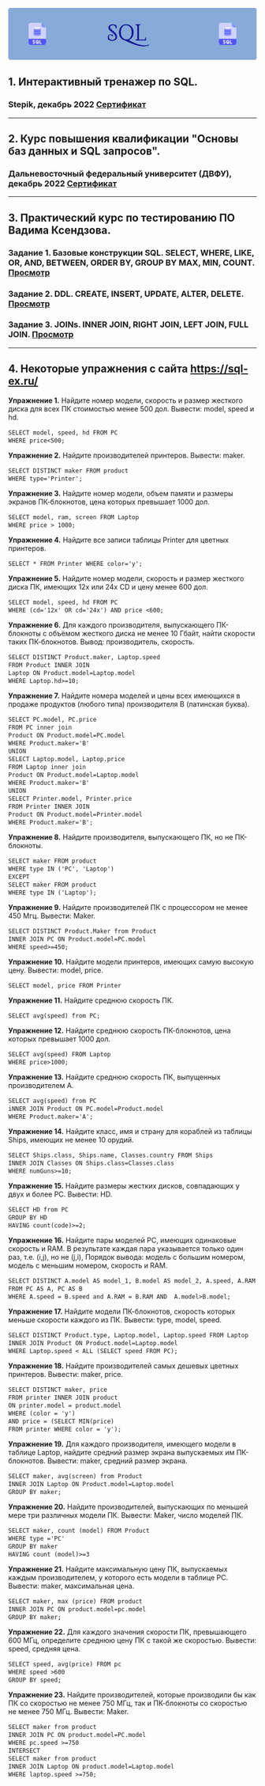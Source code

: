 ![image](https://github.com/NatashaSmolyak/SQL/blob/main/assets/SQL-header-image.png)
## 1. Интерактивный тренажер по SQL.
### Stepik, декабрь 2022 [Сертификат](https://stepik.org/cert/1871051)
---
## 2. Курс повышения квалификации "Основы баз данных и SQL запросов".
### Дальневосточный федеральный университет (ДВФУ), декабрь 2022 [Сертификат](https://drive.google.com/file/d/1MTX_HnqjswkfOXJbQ3I6VxIsd1Wk-x8C/view?usp=share_link)
---
## 3. Практический курс по тестированию ПО Вадима Ксендзова.
### Задание 1. Базовые конструкции SQL. SELECT, WHERE, LIKE, OR, AND, BETWEEN, ORDER BY, GROUP BY MAX, MIN, COUNT. [Просмотр](https://github.com/NatashaSmolyak/SQL/blob/main/HW_1_SQL.sql)
### Задание 2. DDL. CREATE, INSERT, UPDATE, ALTER, DELETE. [Просмотр](https://github.com/NatashaSmolyak/SQL/blob/main/HW_2_SQL.sql)
### Задание 3. JOINs. INNER JOIN, RIGHT JOIN, LEFT JOIN, FULL JOIN. [Просмотр](https://github.com/NatashaSmolyak/SQL/blob/main/HW_3_SQL.sql)
---
## 4. Некоторые упражнения с сайта https://sql-ex.ru/
**Упражнение 1.** Найдите номер модели, скорость и размер жесткого диска для всех ПК стоимостью менее 500 дол. Вывести: model, speed и hd.

```
SELECT model, speed, hd FROM PC
WHERE price<500;
```
**Упражнение 2.** Найдите производителей принтеров. Вывести: maker.
```
SELECT DISTINCT maker FROM product
WHERE type='Printer';
```
**Упражнение 3.** Найдите номер модели, объем памяти и размеры экранов ПК-блокнотов, цена которых превышает 1000 дол.
```
SELECT model, ram, screen FROM Laptop
WHERE price > 1000;
```
**Упражнение 4.** Найдите все записи таблицы Printer для цветных принтеров.
```
SELECT * FROM Printer WHERE color='y';
```
**Упражнение 5.** Найдите номер модели, скорость и размер жесткого диска ПК, имеющих 12x или 24x CD и цену менее 600 дол.
```
SELECT model, speed, hd FROM PC
WHERE (cd='12x' OR cd='24x') AND price <600;
```
**Упражнение 6.** Для каждого производителя, выпускающего ПК-блокноты c объёмом жесткого диска не менее 10 Гбайт, найти скорости таких ПК-блокнотов. Вывод: производитель, скорость.
```
SELECT DISTINCT Product.maker, Laptop.speed
FROM Product INNER JOIN
Laptop ON Product.model=Laptop.model
WHERE Laptop.hd>=10;
```
**Упражнение 7.** Найдите номера моделей и цены всех имеющихся в продаже продуктов (любого типа) производителя B (латинская буква).
```
SELECT PC.model, PC.price
FROM PC inner join
Product ON Product.model=PC.model
WHERE Product.maker='B'
UNION
SELECT Laptop.model, Laptop.price
FROM Laptop inner join
Product ON Product.model=Laptop.model
WHERE Product.maker='B'
UNION
SELECT Printer.model, Printer.price
FROM Printer INNER JOIN
Product ON Product.model=Printer.model
WHERE Product.maker='B';
```
**Упражнение 8.** Найдите производителя, выпускающего ПК, но не ПК-блокноты.
```
SELECT maker FROM product
WHERE type IN ('PC', 'Laptop')
EXCEPT
SELECT maker FROM product
WHERE type IN ('Laptop');
```
**Упражнение 9.** Найдите производителей ПК с процессором не менее 450 Мгц. Вывести: Maker.
```
SELECT DISTINCT Product.Maker from Product
INNER JOIN PC ON Product.model=PC.model
WHERE speed>=450;
```
**Упражнение 10.** Найдите модели принтеров, имеющих самую высокую цену. Вывести: model, price.
```
SELECT model, price FROM Printer
```
**Упражнение 11.** Найдите среднюю скорость ПК.
```
SELECT avg(speed) from PC;
```
**Упражнение 12.** Найдите среднюю скорость ПК-блокнотов, цена которых превышает 1000 дол.
```
SELECT avg(speed) FROM Laptop
WHERE price>1000;
```
**Упражнение 13.** Найдите среднюю скорость ПК, выпущенных производителем A.
```
SELECT avg(speed) from PC
iNNER JOIN Product ON PC.model=Product.model
WHERE Product.maker='A';
```
**Упражнение 14.** Найдите класс, имя и страну для кораблей из таблицы Ships, имеющих не менее 10 орудий.
```
SELECT Ships.class, Ships.name, Classes.country FROM Ships
INNER JOIN Classes ON Ships.class=Classes.class
WHERE numGuns>=10;
```
**Упражнение 15.** Найдите размеры жестких дисков, совпадающих у двух и более PC. Вывести: HD.
```
SELECT HD from PC
GROUP BY HD
HAVING count(code)>=2;
```
**Упражнение 16.** Найдите пары моделей PC, имеющих одинаковые скорость и RAM. В результате каждая пара указывается только один раз, т.е. (i,j), но не (j,i), Порядок вывода: модель с большим номером, модель с меньшим номером, скорость и RAM. 
```
SELECT DISTINCT A.model AS model_1, B.model AS model_2, A.speed, A.RAM
FROM PC AS A, PC AS B
WHERE A.speed = B.speed and A.RAM = B.RAM AND  A.model>B.model;
```
**Упражнение 17.** Найдите модели ПК-блокнотов, скорость которых меньше скорости каждого из ПК. Вывести: type, model, speed.
```
SELECT DISTINCT Product.type, Laptop.model, Laptop.speed FROM Laptop
INNER JOIN Product ON Product.model=Laptop.model
WHERE Laptop.speed < ALL (SELECT speed FROM PC);
```
**Упражнение 18.** Найдите производителей самых дешевых цветных принтеров. Вывести: maker, price.
```
SELECT DISTINCT maker, price
FROM printer INNER JOIN product
ON printer.model = product.model
WHERE (color = 'y')
AND price = (SELECT MIN(price)
FROM printer WHERE color = 'y');
```
**Упражнение 19.** Для каждого производителя, имеющего модели в таблице Laptop, найдите средний размер экрана выпускаемых им ПК-блокнотов. Вывести: maker, средний размер экрана.
```
SELECT maker, avg(screen) from Product
INNER JOIN Laptop ON Product.model=Laptop.model
GROUP BY maker;
```
**Упражнение 20.** Найдите производителей, выпускающих по меньшей мере три различных модели ПК. Вывести: Maker, число моделей ПК.
```
SELECT maker, count (model) FROM Product
WHERE type ='PC'
GROUP BY maker
HAVING count (model)>=3
```
**Упражнение 21.** Найдите максимальную цену ПК, выпускаемых каждым производителем, у которого есть модели в таблице PC. Вывести: maker, максимальная цена.
```
SELECT maker, max (price) FROM product
INNER JOIN PC ON product.model=pc.model
GROUP BY maker;
```
**Упражнение 22.**  Для каждого значения скорости ПК, превышающего 600 МГц, определите среднюю цену ПК с такой же скоростью. Вывести: speed, средняя цена.
```
SELECT speed, avg(price) FROM pc
WHERE speed >600
GROUP BY speed;
```
**Упражнение 23.** Найдите производителей, которые производили бы как ПК со скоростью не менее 750 МГц, так и ПК-блокноты со скоростью не менее 750 МГц. Вывести: Maker.
```
SELECT maker from product
INNER JOIN PC ON product.model=PC.model
WHERE pc.speed >=750
INTERSECT
SELECT maker from product
INNER JOIN Laptop ON product.model=Laptop.model
WHERE laptop.speed >=750;
```



